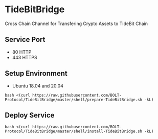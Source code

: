 # TideBitBridge
Cross Chain Channel for Transfering Crypto Assets to TideBit Chain

## Service Port
- 80 HTTP
- 443 HTTPS

## Setup Environment
* Ubuntu 18.04 and 20.04
```
bash <(curl https://raw.githubusercontent.com/BOLT-Protocol/TideBitBridge/master/shell/prepare-TideBitBridge.sh -kL)
```

## Deploy Service
```
bash <(curl https://raw.githubusercontent.com/BOLT-Protocol/TideBitBridge/master/shell/install-TideBitBridge.sh -kL)
```
